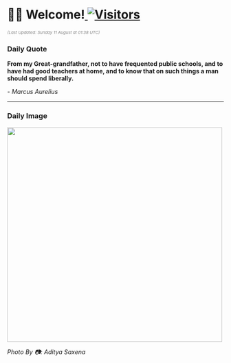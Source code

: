 <h1>👋🏽 Welcome!<a href="https://github.com/OmitNomis/"> <img src="https://visitor-badge.laobi.icu/badge?page_id=OmitNomis" alt="Visitors"></a></h1>

<i><p style="font-size: 0.6rem; color:gray">(Last Updated: Sunday 11 August at 01:38 UTC)</p></i>

<h3> Daily Quote </h3>
<b><p>From my Great-grandfather, not to have frequented public schools, and to have had good teachers at home, and to know that on such things a man should spend liberally.</p></b>
<i><caption style="font-size: 0.8rem; color:gray;">- Marcus Aurelius</caption></i>


<hr>

<h3>Daily Image</h3>
<a href="https://images.unsplash.com/photo-1720462813863-cf94aef89b38?crop=entropy&cs=srgb&fm=jpg&ixid=M3w2MjM3MzF8MHwxfHJhbmRvbXx8fHx8fHx8fDE3MjMzNDAyODZ8&ixlib=rb-4.0.3&q=85" target="_blank"><img style="height:500px;" src=https://images.unsplash.com/photo-1720462813863-cf94aef89b38?crop=entropy&cs=srgb&fm=jpg&ixid=M3w2MjM3MzF8MHwxfHJhbmRvbXx8fHx8fHx8fDE3MjMzNDAyODZ8&ixlib=rb-4.0.3&q=85"/></a>

<i><caption style="font-size: 0.8rem; color:gray;"> Photo By 📷: Aditya Saxena</caption></i>

